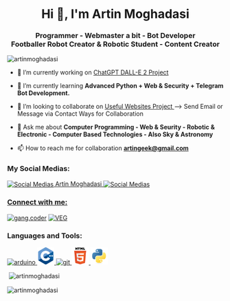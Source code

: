 <h1 align="center">Hi 👋, I'm Artin Moghadasi</h1>
<h3 align="center">Programmer - Webmaster a bit - Bot Developer </br> 
Footballer Robot Creator & Robotic Student - Content Creator </h3>

<p align="left"> <img src="https://komarev.com/ghpvc/?username=artinmoghadasi&label=Profile%20views&color=0e75b6&style=flat" alt="artinmoghadasi" /> </p>

- 🔭 I’m currently working on <a href="https://github.com/ArtinMoghadasi/ChatGPTDall-E"> ChatGPT DALL-E 2 Project </a>
- 🌱 I’m currently learning **Advanced Python + Web & Security + Telegram Bot Development.**

- 👯 I’m looking to collaborate on <a href="https://github.com/ArtinMoghadasi/useful-websites"> Useful Websites Project </a> --> Send Email or Message via Contact Ways for Collaboration
 
- 💬 Ask me about **Computer Programming - Web & Seurity - Robotic & Electronic - Computer Based Technologies - Also Sky & Astronomy**

- 📫 How to reach me for collaboration **artingeek@gmail.com**

<!--### Blogs posts-->
<!-- BLOG-POST-LIST:START -->
<!-- BLOG-POST-LIST:END -->
<h3 align="left">My Social Medias:</h3>
<p align="left"> <a href="https://www.zil.ink/ArtinMoghadasi" target = "_blank"><img align="center" src="https://w0.peakpx.com/wallpaper/256/986/HD-wallpaper-rick-sanchez-colours-morty-rick-and-morty-tv-show.jpg" alt="Social Medias" height="40"width="30" /</a> Artin Moghadasi
<img align="center" src="https://w0.peakpx.com/wallpaper/256/986/HD-wallpaper-rick-sanchez-colours-morty-rick-and-morty-tv-show.jpg" alt="Social Medias" height="40"width="30"/</a></p>                                                               
<h3 align="left">Connect with me:</h3>
<p align="left">
<a href="https://instagram.com/nulllegend01" target="blank"><img align="center" src="https://raw.githubusercontent.com/rahuldkjain/github-profile-readme-generator/master/src/images/icons/Social/instagram.svg" alt="gang.coder" height="30" width="40" /></a>
<a href="https://t.me/NullLegend01" target="blank"><img align="center" src="https://seeklogo.com/images/T/telegram-logo-6E3A371CF2-seeklogo.com.png" alt="VEG" height="30" width="30"/></a>


<h3 align="left">Languages and Tools:</h3>
<p align="left"> <a href="https://www.arduino.cc/" target="_blank" rel="noreferrer"> <img src="https://cdn.worldvectorlogo.com/logos/arduino-1.svg" alt="arduino" width="40" height="40"/> </a><a href="https://www.w3schools.com/cpp/" target="_blank" rel="noreferrer"> <img src="https://raw.githubusercontent.com/devicons/devicon/master/icons/cplusplus/cplusplus-original.svg" alt="cplusplus" width="40" height="40"/> </a>
<a href="https://git-scm.com/" target="_blank" rel="noreferrer"> <img src="https://www.vectorlogo.zone/logos/git-scm/git-scm-icon.svg" alt="git" width="40" height="40"/> </a> <a href="https://www.w3.org/html/" target="_blank" rel="noreferrer"> <img src="https://raw.githubusercontent.com/devicons/devicon/master/icons/html5/html5-original-wordmark.svg" alt="html5" width="40" height="40"/> </a>
<a href="https://www.python.org" target="_blank" rel="noreferrer"> <img src="https://raw.githubusercontent.com/devicons/devicon/master/icons/python/python-original.svg" alt="python" width="40" height="40"/> </a> </p>

<p>&nbsp;<img align="center" src="https://github-readme-stats.vercel.app/api?username=artinmoghadasi&show_icons=true&locale=en" alt="artinmoghadasi" /></p>

<p><img align="center" src="https://github-readme-streak-stats.herokuapp.com/?user=artinmoghadasi&" alt="artinmoghadasi" /></p>
